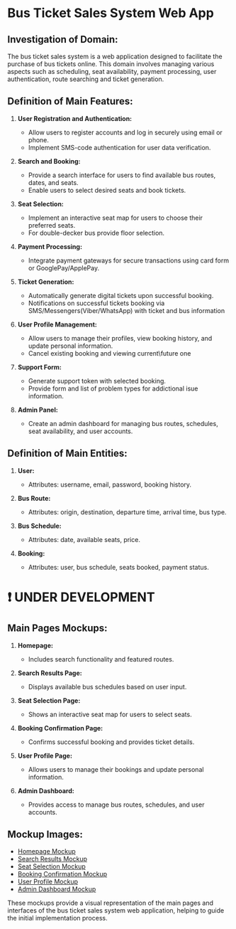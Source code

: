 # Bus Ticket Sales System Web App


## Investigation of Domain:

The bus ticket sales system is a web application designed to facilitate the purchase of bus tickets online. This domain involves managing various aspects such as scheduling, seat availability, payment processing, user authentication, route searching and ticket generation.

## Definition of Main Features:

1. **User Registration and Authentication:**
   - Allow users to register accounts and log in securely using email or phone.
   - Implement SMS-code authentication for user data verification.
   
2. **Search and Booking:**
   - Provide a search interface for users to find available bus routes, dates, and seats.
   - Enable users to select desired seats and book tickets.
   
3. **Seat Selection:**
   - Implement an interactive seat map for users to choose their preferred seats.
   - For double-decker bus provide floor selection.
   
4. **Payment Processing:**
   - Integrate payment gateways for secure transactions using card form or GooglePay/ApplePay.
   
5. **Ticket Generation:**
   - Automatically generate digital tickets upon successful booking.
   - Notifications on successful tickets booking via SMS/Messengers(Viber/WhatsApp) with ticket and bus information
   
6. **User Profile Management:**
   - Allow users to manage their profiles, view booking history, and update personal information.
   - Cancel existing booking and viewing current\future one
     
7. **Support Form:**
   - Generate support token with selected booking.
   - Provide form and list of problem types for addictional isue information.
   
8. **Admin Panel:**
   - Create an admin dashboard for managing bus routes, schedules, seat availability, and user accounts.

## Definition of Main Entities:

1. **User:**
   - Attributes: username, email, password, booking history.
   
2. **Bus Route:**
   - Attributes: origin, destination, departure time, arrival time, bus type.
   
3. **Bus Schedule:**
   - Attributes: date, available seats, price.
   
4. **Booking:**
   - Attributes: user, bus schedule, seats booked, payment status.

# :heavy_exclamation_mark: UNDER DEVELOPMENT
## Main Pages Mockups:

1. **Homepage:**
   - Includes search functionality and featured routes.
   
2. **Search Results Page:**
   - Displays available bus schedules based on user input.
   
3. **Seat Selection Page:**
   - Shows an interactive seat map for users to select seats.
   
4. **Booking Confirmation Page:**
   - Confirms successful booking and provides ticket details.
   
5. **User Profile Page:**
   - Allows users to manage their bookings and update personal information.
   
6. **Admin Dashboard:**
   - Provides access to manage bus routes, schedules, and user accounts.

## Mockup Images:

- [Homepage Mockup](mockups/homepage.png)
- [Search Results Mockup](mockups/search_results.png)
- [Seat Selection Mockup](mockups/seat_selection.png)
- [Booking Confirmation Mockup](mockups/booking_confirmation.png)
- [User Profile Mockup](mockups/user_profile.png)
- [Admin Dashboard Mockup](mockups/admin_dashboard.png)

These mockups provide a visual representation of the main pages and interfaces of the bus ticket sales system web application, helping to guide the initial implementation process.
